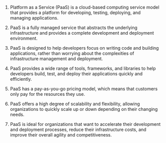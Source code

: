 1. Platform as a Service (PaaS) is a cloud-based computing service model that provides a platform for developing, testing, deploying, and managing applications.

2. PaaS is a fully managed service that abstracts the underlying infrastructure and provides a complete development and deployment environment.

3. PaaS is designed to help developers focus on writing code and building applications, rather than worrying about the complexities of infrastructure management and deployment.

4. PaaS provides a wide range of tools, frameworks, and libraries to help developers build, test, and deploy their applications quickly and efficiently.

5. PaaS has a pay-as-you-go pricing model, which means that customers only pay for the resources they use.

6. PaaS offers a high degree of scalability and flexibility, allowing organizations to quickly scale up or down depending on their changing needs.

7. PaaS is ideal for organizations that want to accelerate their development and deployment processes, reduce their infrastructure costs, and improve their overall agility and competitiveness.